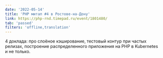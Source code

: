 ```yaml
---
date: '2022-05-14'
title: 'PHP митап #4 в Ростове-на-Дону'
link: https://php-rnd.timepad.ru/event/1801480/
tab: 'passed'
filters: 'offline,translation'
---
```


4 доклада: про слоёное кэширование, тестовый контур при частых релизах, построение распределенного приложения на PHP в Kubernetes и не только.
